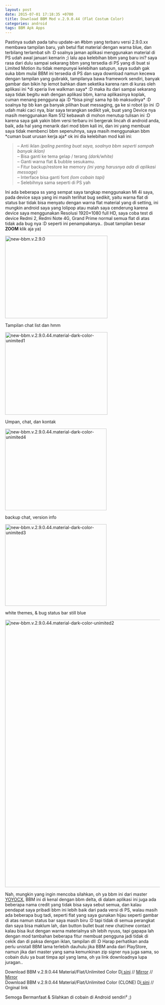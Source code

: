 ```yaml
---
layout: post
date: 2015-07-01 17:18:35 +0700
title: Download BBM Mod v.2.9.0.44 (Flat Costum Color)
categories: android
tags: BBM Apk Apps
---
```

<p>Pastinya sudah pada tahu update-an #bbm yang terbaru versi <span title="new-bbm.v.2.9.0.44-flat-costum-color-unlimited.(eggoez.com).apk">2.9.0.xx membawa tampilan baru, yah betul flat material dengan warna blue, dan terbilang terlambat sih :D soalnya jaman aplikasi menggunakan material di PS udah awal januari kemarin ;) lalu apa kelebihan bbm yang baru ini? saya rasa dari dulu sampai sekarang bbm yang tersedia di PS yang di buat si Limited Motion itu tidak mempunyai kelebihan satupun, saya sudah gak suka bbm mulai BBM ini tersedia di PS dan saya download namun kecewa dengan tampilan yang gubrakk, tampilanya bawa framework sendiri, banyak gambar dan bikin hp lemot bahkan diam seketika karena ram di kuras oleh aplikasi ini *di xperia live walkman saya* :D maka itu dari sampai sekarang saya tidak begitu wah dengan aplikasi bbm, karna aplikasinya koplak, cuman menang pengguna aja :D *bisa ping! sama hp bb maksudnya* :D soalnya hp bb kan ga banyak pilihan buat messaging, ga ke si robot ijo ini :D udah maki caci nya, biar saya terangkan sedikit yak, buat yang Device nya masih menggunakan Ram 512 kebawah di mohon menutup tulisan ini :D karena saya gak yakin bbm versi terbaru ini bergerak lincah di android anda, baik, ada hal yang menarik dari mod bbm kali ini, dan ini yang membuat saya tidak membenci bbm sepenuhnya, saya masih menggunakan bbm *cuman buat urusan kerja aja* ok ini dia kelebihan mod kali ini:<span id="more-1837"></span></span></p>
<blockquote><p>– Anti iklan <em>(paling penting buat saya, soalnya bbm seperti sampah banyak iklan)</em><br>
– Bisa ganti ke tema gelap / terang <em>(dark/white)</em><br>
– Ganti warna flat &amp; bubble sesukamu.<br>
– Fitur backup/restore ke memory <em>(ini yang harusnya ada di aplikasi message)</em><br>
– Interface bisa ganti font <em>(lom cobain tapi)</em><br>
– Selebihnya sama seperti di PS yah</p></blockquote>
<p>Ini ada beberapa ss yang sempat saya tangkap menggunakan Mi 4i saya, pada device saya yang ini masih terlihat bug sedikit, yaitu warna flat di status bar tidak bisa menyatu dengan warna flat material yang di setting, ini mungkin android saya yang lolipop atau malah saya cenderung karena device saya menggunakan Resolusi 1920×1080 full HD, saya coba test di device Redmi 2, Redmi Note 4G, Grand Prime normal semua flat di atas tidak ada bug nya :D seperti ini penampakanya.. (buat tampilan besar <strong>ZOOM</strong> klik aja ya)</p>
<div id="attachment_1842" style="width: 343px" class="wp-caption alignleft thumbnail"><a href="https://eggoez.bitbucket.io/wp-content/uploads/2015/07/new-bbm.v.2.9.0.png" class="fancybox image"><img class="wp-image-1842" src="https://eggoez.bitbucket.io/wp-content/uploads/2015/07/new-bbm.v.2.9.0-300x241.png" alt="new-bbm.v.2.9.0" width="333" height="268"></a><p class="wp-caption-text">Tampilan chat list dan hmm</p></div>
<div id="attachment_1845" style="width: 343px" class="wp-caption alignright thumbnail"><a href="https://eggoez.bitbucket.io/wp-content/uploads/2015/07/new-bbm.v.2.9.0.44.material-dark-color-unimited1.png" class="fancybox image"><img class="wp-image-1845" src="https://eggoez.bitbucket.io/wp-content/uploads/2015/07/new-bbm.v.2.9.0.44.material-dark-color-unimited1-300x241.png" alt="new-bbm.v.2.9.0.44.material-dark-color-unimited1" width="333" height="268"></a><p class="wp-caption-text">Umpan, chat, dan kontak</p></div>
<div id="attachment_1861" style="width: 340px" class="wp-caption alignleft thumbnail"><a href="https://eggoez.bitbucket.io/wp-content/uploads/2015/07/new-bbm.v.2.9.0.44.material-dark-color-unimited4.png" class="fancybox image"><img class="wp-image-1861" src="https://eggoez.bitbucket.io/wp-content/uploads/2015/07/new-bbm.v.2.9.0.44.material-dark-color-unimited4.png" alt="new-bbm.v.2.9.0.44.material-dark-color-unimited4" width="330" height="265"></a><p class="wp-caption-text">backup chat, version info</p></div>
<div id="attachment_1860" style="width: 340px" class="wp-caption alignright thumbnail"><a href="https://eggoez.bitbucket.io/wp-content/uploads/2015/07/new-bbm.v.2.9.0.44.material-dark-color-unimited3.png" class="fancybox image"><img class="wp-image-1860" src="https://eggoez.bitbucket.io/wp-content/uploads/2015/07/new-bbm.v.2.9.0.44.material-dark-color-unimited3.png" alt="new-bbm.v.2.9.0.44.material-dark-color-unimited3" width="330" height="265"></a><p class="wp-caption-text">white themes, &amp; bug status bar still blue</p></div>
<p><a href="https://eggoez.bitbucket.io/wp-content/uploads/2015/07/new-bbm.v.2.9.0.44.material-dark-color-unimited2.png" class="fancybox image"><img class="aligncenter size-full wp-image-1859" src="https://eggoez.bitbucket.io/wp-content/uploads/2015/07/new-bbm.v.2.9.0.44.material-dark-color-unimited2.png" alt="new-bbm.v.2.9.0.44.material-dark-color-unimited2" width="1080" height="868"></a></p>
<p>Nah, mungkin yang ingin mencoba silahkan, oh ya bbm ini dari master <a href="https://eggoez.bitbucket.io/?s=yoyocx&amp;submit=Search">YOYOCX</a>, BBM ini di kenal dengan bbm delta, di dalam aplikasi ini juga ada beberapa nama credit yang tidak bisa saya sebut semua, dan kalau pendapat saya pribadi bbm ini lebih baik dari pada versi di PS, walau masih ada beberapa bug tadi, seperti flat yang saya gunakan hijau seperti gambar di atas namun status bar saya masih biru :D tapi tidak di semua perangkat dan saya bisa maklum lah, dan button bullet buat new chat/new contact kalau bisa ikut dengan warna materialnya sih lebih nyuss, tapi gapapa lah dengan mod tambahan beberapa fitur membuat pengguna jadi tidak di cekik dan di paksa dengan iklan, tampilan dll :D Harap perhatikan anda perlu unistall BBM lama terlebih dauhulu jika BBM anda dari PlayStore, namun jika dari master yang sama kemunkinan zip signer nya juga sama, so cobain dulu ya buat timpa apl yang lama, oh ya link downloadnya lupa juragan..</p>
<p>Download BBM v.2.9.0.44 Material/Flat/Unlimited Color D<a href="http://ge.tt/api/1/files/1LXyZTJ2/0/blob?download">i sini</a> // <a href="https://dailyuploads.net/7grjwoa2yg06">Mirror</a> // <a href="http://d-h.st/iXxb">Mirror</a><br>
Download BBM v.2.9.0.44 Material/Flat/Unlimited Color (CLONE) D<a href="https://docs.google.com/uc?id=0B2RYpddIBFvmZkZtSXFISGdkbDQ&amp;export=download">i sini</a> // Orginal link</p>
<p>Semoga Bermanfaat &amp; Silahkan di cobain di Android sendiri² ;)</p>